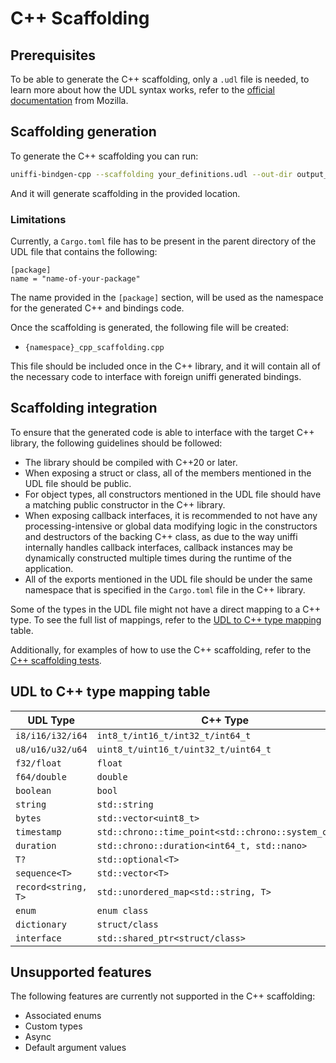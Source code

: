 # C++ Scaffolding

## Prerequisites

To be able to generate the C++ scaffolding, only a `.udl` file is needed, to learn more about how the UDL syntax works, refer to the [official documentation](https://mozilla.github.io/uniffi-rs/Overview.html) from Mozilla.

## Scaffolding generation

To generate the C++ scaffolding you can run:

```bash
uniffi-bindgen-cpp --scaffolding your_definitions.udl --out-dir output_directory
```

And it will generate scaffolding in the provided location.

### Limitations

Currently, a `Cargo.toml` file has to be present in the parent directory of the UDL file that contains the following:
```
[package]
name = "name-of-your-package"
```

The name provided in the `[package]` section, will be used as the namespace for the generated C++ and bindings code.

Once the scaffolding is generated, the following file will be created:

- `{namespace}_cpp_scaffolding.cpp`

This file should be included once in the C++ library, and it will contain all of the necessary code to interface with foreign uniffi generated bindings.

## Scaffolding integration

To ensure that the generated code is able to interface with the target C++ library, the following guidelines should be followed:

- The library should be compiled with C++20 or later.
- When exposing a struct or class, all of the members mentioned in the UDL file should be public.
- For object types, all constructors mentioned in the UDL file should have a matching public constructor in the C++ library.
- When exposing callback interfaces, it is recommended to not have any processing-intensive or global data modifying logic in the constructors and destructors of the backing C++ class, as due to the way uniffi internally handles callback interfaces, callback instances may be dynamically constructed multiple times during the runtime of the application.
- All of the exports mentioned in the UDL file should be under the same namespace that is specified in the `Cargo.toml` file in the C++ library.

Some of the types in the UDL file might not have a direct mapping to a C++ type. To see the full list of mappings, refer to the [UDL to C++ type mapping](#udl-to-c-type-mapping-table) table.

Additionally, for examples of how to use the C++ scaffolding, refer to the [C++ scaffolding tests](../cpp-tests/scaffolding_tests).

## UDL to C++ type mapping table

| UDL Type                       | C++ Type                                             |
|--------------------------------|------------------------------------------------------|
| `i8/i16/i32/i64`               | `int8_t/int16_t/int32_t/int64_t`                     |
| `u8/u16/u32/u64`               | `uint8_t/uint16_t/uint32_t/uint64_t`                 |
| `f32/float`                    | `float`                                              |
| `f64/double`                   | `double`                                             |
| `boolean`                      | `bool`                                               |
| `string`                       | `std::string`                                        |
| `bytes`                        | `std::vector<uint8_t>`                               |
| `timestamp`                    | `std::chrono::time_point<std::chrono::system_clock>` |
| `duration`                     | `std::chrono::duration<int64_t, std::nano>`          |
| `T?`                           | `std::optional<T>`                                   |
| `sequence<T>`                  | `std::vector<T>`                                     |
| `record<string, T>`            | `std::unordered_map<std::string, T>`                 |
| `enum`                         | `enum class`                                         |
| `dictionary`                   | `struct/class`                                       |
| `interface`                    | `std::shared_ptr<struct/class>`                      |

## Unsupported features

The following features are currently not supported in the C++ scaffolding:

- Associated enums
- Custom types
- Async
- Default argument values
